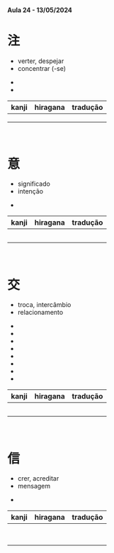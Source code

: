 #### Aula 24 - 13/05/2024


# 注
<ul><li>verter, despejar</li><li>concentrar (-se)</li></ul>

<ul><li></li><li></li></ul>

| kanji | hiragana | tradução |
|:---:|:---:|:---:|
|  |  |  |
|  |  |  |
|  |  |  |

<br>


# 意
<ul><li>significado</li><li>intenção</li></ul>

- 

| kanji | hiragana | tradução |
|:---:|:---:|:---:|
|  |  |  |
|  |  |  |
|  |  |  |
|  |  |  |
|  |  |  |

<br>


# 交
<ul><li>troca, intercâmbio</li><li>relacionamento</li></ul>

<ul><li></li><li></li><li></li><li></li><li></li><li></li><li></li><li></li></ul>

| kanji | hiragana | tradução |
|:---:|:---:|:---:|
|  |  |  |
|  |  |  |
|  |  |  |
|  |  |  |
|  |  |  |

<br>


# 信
<ul><li>crer, acreditar</li><li>mensagem</li></ul>

-

| kanji | hiragana | tradução |
|:---:|:---:|:---:|
|  |  |  |
|  |  |  |
|  |  |  |
|  |  |  |
|  |  |  |
|  |  |  |
|  |  |  |
|  |  |  |